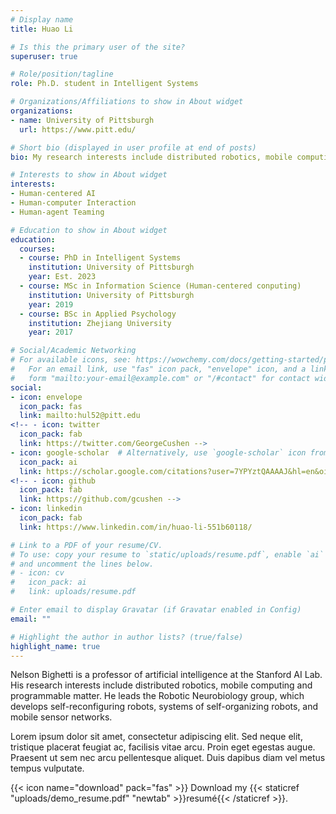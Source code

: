 ```yaml
---
# Display name
title: Huao Li

# Is this the primary user of the site?
superuser: true

# Role/position/tagline
role: Ph.D. student in Intelligent Systems

# Organizations/Affiliations to show in About widget
organizations:
- name: University of Pittsburgh
  url: https://www.pitt.edu/

# Short bio (displayed in user profile at end of posts)
bio: My research interests include distributed robotics, mobile computing and programmable matter.

# Interests to show in About widget
interests:
- Human-centered AI
- Human-computer Interaction
- Human-agent Teaming

# Education to show in About widget
education:
  courses:
  - course: PhD in Intelligent Systems
    institution: University of Pittsburgh
    year: Est. 2023
  - course: MSc in Information Science (Human-centered conputing)
    institution: University of Pittsburgh
    year: 2019
  - course: BSc in Applied Psychology
    institution: Zhejiang University
    year: 2017

# Social/Academic Networking
# For available icons, see: https://wowchemy.com/docs/getting-started/page-builder/#icons
#   For an email link, use "fas" icon pack, "envelope" icon, and a link in the
#   form "mailto:your-email@example.com" or "/#contact" for contact widget.
social:
- icon: envelope
  icon_pack: fas
  link: mailto:hul52@pitt.edu
<!-- - icon: twitter
  icon_pack: fab
  link: https://twitter.com/GeorgeCushen -->
- icon: google-scholar  # Alternatively, use `google-scholar` icon from `ai` icon pack
  icon_pack: ai
  link: https://scholar.google.com/citations?user=7YPYztQAAAAJ&hl=en&oi=ao
<!-- - icon: github
  icon_pack: fab
  link: https://github.com/gcushen -->
- icon: linkedin
  icon_pack: fab
  link: https://www.linkedin.com/in/huao-li-551b60118/

# Link to a PDF of your resume/CV.
# To use: copy your resume to `static/uploads/resume.pdf`, enable `ai` icons in `params.toml`, 
# and uncomment the lines below.
# - icon: cv
#   icon_pack: ai
#   link: uploads/resume.pdf

# Enter email to display Gravatar (if Gravatar enabled in Config)
email: ""

# Highlight the author in author lists? (true/false)
highlight_name: true
---
```


Nelson Bighetti is a professor of artificial intelligence at the Stanford AI Lab. His research interests include distributed robotics, mobile computing and programmable matter. He leads the Robotic Neurobiology group, which develops self-reconfiguring robots, systems of self-organizing robots, and mobile sensor networks.

Lorem ipsum dolor sit amet, consectetur adipiscing elit. Sed neque elit, tristique placerat feugiat ac, facilisis vitae arcu. Proin eget egestas augue. Praesent ut sem nec arcu pellentesque aliquet. Duis dapibus diam vel metus tempus vulputate.

{{< icon name="download" pack="fas" >}} Download my {{< staticref "uploads/demo_resume.pdf" "newtab" >}}resumé{{< /staticref >}}.
